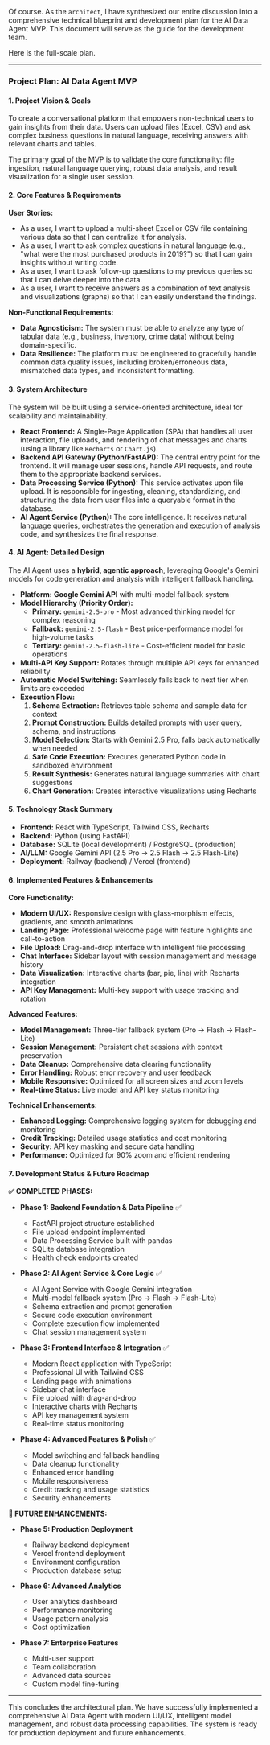 Of course. As the `architect`, I have synthesized our entire discussion into a comprehensive technical blueprint and development plan for the AI Data Agent MVP. This document will serve as the guide for the development team.

Here is the full-scale plan.

-----

### **Project Plan: AI Data Agent MVP**

#### **1. Project Vision & Goals**

To create a conversational platform that empowers non-technical users to gain insights from their data. Users can upload files (Excel, CSV) and ask complex business questions in natural language, receiving answers with relevant charts and tables.

The primary goal of the MVP is to validate the core functionality: file ingestion, natural language querying, robust data analysis, and result visualization for a single user session.

#### **2. Core Features & Requirements**

**User Stories:**

  * As a user, I want to upload a multi-sheet Excel or CSV file containing various data so that I can centralize it for analysis.
  * As a user, I want to ask complex questions in natural language (e.g., "what were the most purchased products in 2019?") so that I can gain insights without writing code.
  * As a user, I want to ask follow-up questions to my previous queries so that I can delve deeper into the data.
  * As a user, I want to receive answers as a combination of text analysis and visualizations (graphs) so that I can easily understand the findings.

**Non-Functional Requirements:**

  * **Data Agnosticism:** The system must be able to analyze any type of tabular data (e.g., business, inventory, crime data) without being domain-specific.
  * **Data Resilience:** The platform must be engineered to gracefully handle common data quality issues, including broken/erroneous data, mismatched data types, and inconsistent formatting.

#### **3. System Architecture**

The system will be built using a service-oriented architecture, ideal for scalability and maintainability.

  * **React Frontend:** A Single-Page Application (SPA) that handles all user interaction, file uploads, and rendering of chat messages and charts (using a library like `Recharts` or `Chart.js`).
  * **Backend API Gateway (Python/FastAPI):** The central entry point for the frontend. It will manage user sessions, handle API requests, and route them to the appropriate backend services.
  * **Data Processing Service (Python):** This service activates upon file upload. It is responsible for ingesting, cleaning, standardizing, and structuring the data from user files into a queryable format in the database.
  * **AI Agent Service (Python):** The core intelligence. It receives natural language queries, orchestrates the generation and execution of analysis code, and synthesizes the final response.

#### **4. AI Agent: Detailed Design**

The AI Agent uses a **hybrid, agentic approach**, leveraging Google's Gemini models for code generation and analysis with intelligent fallback handling.

  * **Platform:** **Google Gemini API** with multi-model fallback system
  * **Model Hierarchy (Priority Order):**
      * **Primary:** `gemini-2.5-pro` - Most advanced thinking model for complex reasoning
      * **Fallback:** `gemini-2.5-flash` - Best price-performance model for high-volume tasks
      * **Tertiary:** `gemini-2.5-flash-lite` - Cost-efficient model for basic operations
  * **Multi-API Key Support:** Rotates through multiple API keys for enhanced reliability
  * **Automatic Model Switching:** Seamlessly falls back to next tier when limits are exceeded
  * **Execution Flow:**
    1.  **Schema Extraction:** Retrieves table schema and sample data for context
    2.  **Prompt Construction:** Builds detailed prompts with user query, schema, and instructions
    3.  **Model Selection:** Starts with Gemini 2.5 Pro, falls back automatically when needed
    4.  **Safe Code Execution:** Executes generated Python code in sandboxed environment
    5.  **Result Synthesis:** Generates natural language summaries with chart suggestions
    6.  **Chart Generation:** Creates interactive visualizations using Recharts

#### **5. Technology Stack Summary**

  * **Frontend:** React with TypeScript, Tailwind CSS, Recharts
  * **Backend:** Python (using FastAPI)
  * **Database:** SQLite (local development) / PostgreSQL (production)
  * **AI/LLM:** Google Gemini API (2.5 Pro → 2.5 Flash → 2.5 Flash-Lite)
  * **Deployment:** Railway (backend) / Vercel (frontend)

#### **6. Implemented Features & Enhancements**

**Core Functionality:**
  * **Modern UI/UX:** Responsive design with glass-morphism effects, gradients, and smooth animations
  * **Landing Page:** Professional welcome page with feature highlights and call-to-action
  * **File Upload:** Drag-and-drop interface with intelligent file processing
  * **Chat Interface:** Sidebar layout with session management and message history
  * **Data Visualization:** Interactive charts (bar, pie, line) with Recharts integration
  * **API Key Management:** Multi-key support with usage tracking and rotation

**Advanced Features:**
  * **Model Management:** Three-tier fallback system (Pro → Flash → Flash-Lite)
  * **Session Management:** Persistent chat sessions with context preservation
  * **Data Cleanup:** Comprehensive data clearing functionality
  * **Error Handling:** Robust error recovery and user feedback
  * **Mobile Responsive:** Optimized for all screen sizes and zoom levels
  * **Real-time Status:** Live model and API key status monitoring

**Technical Enhancements:**
  * **Enhanced Logging:** Comprehensive logging system for debugging and monitoring
  * **Credit Tracking:** Detailed usage statistics and cost monitoring
  * **Security:** API key masking and secure data handling
  * **Performance:** Optimized for 90% zoom and efficient rendering

#### **7. Development Status & Future Roadmap**

**✅ COMPLETED PHASES:**

  * **Phase 1: Backend Foundation & Data Pipeline** ✅
      * FastAPI project structure established
      * File upload endpoint implemented
      * Data Processing Service built with pandas
      * SQLite database integration
      * Health check endpoints created

  * **Phase 2: AI Agent Service & Core Logic** ✅
      * AI Agent Service with Google Gemini integration
      * Multi-model fallback system (Pro → Flash → Flash-Lite)
      * Schema extraction and prompt generation
      * Secure code execution environment
      * Complete execution flow implemented
      * Chat session management system

  * **Phase 3: Frontend Interface & Integration** ✅
      * Modern React application with TypeScript
      * Professional UI with Tailwind CSS
      * Landing page with animations
      * Sidebar chat interface
      * File upload with drag-and-drop
      * Interactive charts with Recharts
      * API key management system
      * Real-time status monitoring

  * **Phase 4: Advanced Features & Polish** ✅
      * Model switching and fallback handling
      * Data cleanup functionality
      * Enhanced error handling
      * Mobile responsiveness
      * Credit tracking and usage statistics
      * Security enhancements

**🚀 FUTURE ENHANCEMENTS:**

  * **Phase 5: Production Deployment**
      * Railway backend deployment
      * Vercel frontend deployment
      * Environment configuration
      * Production database setup

  * **Phase 6: Advanced Analytics**
      * User analytics dashboard
      * Performance monitoring
      * Usage pattern analysis
      * Cost optimization

  * **Phase 7: Enterprise Features**
      * Multi-user support
      * Team collaboration
      * Advanced data sources
      * Custom model fine-tuning

-----

This concludes the architectural plan. We have successfully implemented a comprehensive AI Data Agent with modern UI/UX, intelligent model management, and robust data processing capabilities. The system is ready for production deployment and future enhancements.
